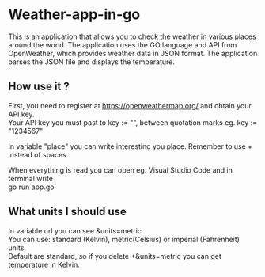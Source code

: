 # Weather-app-in-go
This is an application that allows you to check the weather in various places around the world. The application uses the GO language and API from OpenWeather, which provides weather data in JSON format. The application parses the JSON file and displays the temperature.  

## How use it ?
First, you need to register at https://openweathermap.org/ and obtain your API key.  
Your API key you must past to key := "", between quotation marks eg. key := "1234567"  
  
In variable "place" you can write interesting you place. Remember to use + instead of spaces.  
  
When everything is read you can open eg. Visual Studio Code and in terminal write  
go run app.go  
  
## What units I should use  

In variable url you can see &units=metric  
You can use: standard (Kelvin), metric(Celsius) or imperial (Fahrenheit) units.  
Default are standard, so if you delete +&units=metric you can get temperature in Kelvin.   
